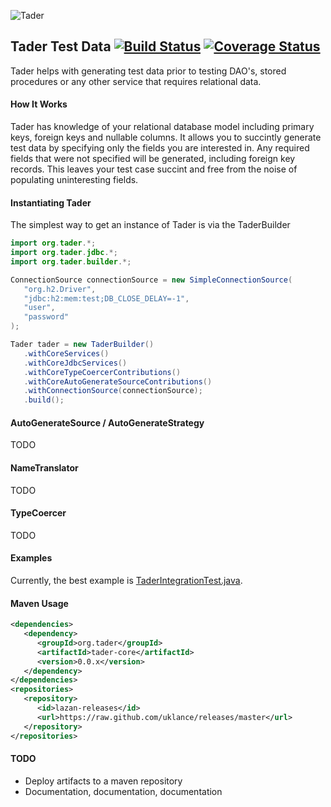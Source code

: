 ![Tader](https://github.com/uklance/tader/raw/master/tader_250.png)

Tader Test Data [![Build Status](https://travis-ci.org/uklance/tader.svg?branch=master)](https://travis-ci.org/uklance/tader) [![Coverage Status](https://coveralls.io/repos/uklance/tader/badge.svg?branch=master)](https://coveralls.io/r/uklance/tader?branch=master)
---------------

Tader helps with generating test data prior to testing DAO's, stored procedures or any other service that requires
relational data. 

#### How It Works

Tader has knowledge of your relational database model including primary keys, foreign keys and nullable columns.
It allows you to succintly generate test data by specifying only the fields you are interested in. Any required
fields that were not specified will be generated, including foreign key records. This leaves your test case succint
and free from the noise of populating uninteresting fields.

#### Instantiating Tader

The simplest way to get an instance of Tader is via the TaderBuilder

```java
import org.tader.*;
import org.tader.jdbc.*;
import org.tader.builder.*;

ConnectionSource connectionSource = new SimpleConnectionSource(
   "org.h2.Driver", 
   "jdbc:h2:mem:test;DB_CLOSE_DELAY=-1",
   "user",
   "password"
);

Tader tader = new TaderBuilder()
   .withCoreServices()
   .withCoreJdbcServices()
   .withCoreTypeCoercerContributions()
   .withCoreAutoGenerateSourceContributions()
   .withConnectionSource(connectionSource);
   .build();
```
#### AutoGenerateSource / AutoGenerateStrategy

TODO

#### NameTranslator

TODO

#### TypeCoercer

TODO

#### Examples

Currently, the best example is  [TaderIntegrationTest.java](https://github.com/uklance/tader/blob/master/tader-core/src/test/java/org/tader/TaderIntegrationTest.java).

#### Maven Usage

```xml
<dependencies>
   <dependency>
      <groupId>org.tader</groupId>
      <artifactId>tader-core</artifactId>
      <version>0.0.x</version> 
   </dependency>
</dependencies>
<repositories>
   <repository>
      <id>lazan-releases</id>
      <url>https://raw.github.com/uklance/releases/master</url>
   </repository>
</repositories>
```

#### TODO
* Deploy artifacts to a maven repository
* Documentation, documentation, documentation
